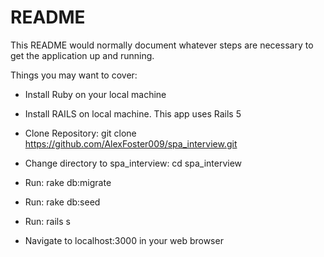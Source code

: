 # README

This README would normally document whatever steps are necessary to get the
application up and running.

Things you may want to cover:

* Install Ruby on your local machine

* Install RAILS on local machine. This app uses Rails 5

* Clone Repository: git clone https://github.com/AlexFoster009/spa_interview.git

* Change directory to spa_interview: cd spa_interview

* Run: rake db:migrate

* Run: rake db:seed

* Run: rails s 

* Navigate to localhost:3000 in your web browser




